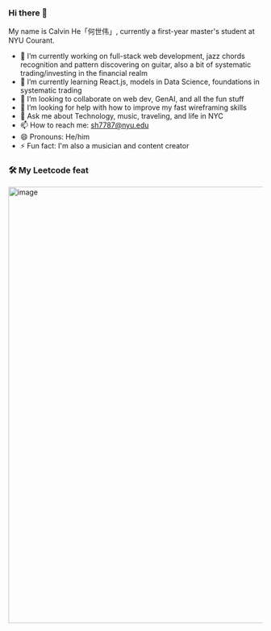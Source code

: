 ### Hi there 👋

My name is Calvin He「何世伟」, currently a first-year master's student at NYU Courant.

- 🔭 I’m currently working on full-stack web development, jazz chords recognition and pattern discovering on guitar, also a bit of systematic trading/investing in the financial realm
- 🌱 I’m currently learning React.js, models in Data Science, foundations in systematic trading
- 👯 I’m looking to collaborate on web dev, GenAI, and all the fun stuff
- 🤔 I’m looking for help with how to improve my fast wireframing skills
- 💬 Ask me about Technology, music, traveling, and life in NYC
- 📫 How to reach me: sh7787@nyu.edu
- 😄 Pronouns: He/him
- ⚡ Fun fact: I'm also a musician and content creator

### 🛠 My Leetcode feat

<img width="865" alt="image" src="https://github.com/ShiweiHe0713/ShiweiHe0713/assets/67429121/2dfff106-cb38-4ff9-b89b-f3a9a67527ca">


<!--
**ShiweiHe0713/ShiweiHe0713** is a ✨ _special_ ✨ repository because its `README.md` (this file) appears on your GitHub profile.

Here are some ideas to get you started:

- 🔭 I’m currently working on ...
- 🌱 I’m currently learning ...
- 👯 I’m looking to collaborate on ...
- 🤔 I’m looking for help with ...
- 💬 Ask me about ...
- 📫 How to reach me: ...
- 😄 Pronouns: ...
- ⚡ Fun fact: ...
-->
